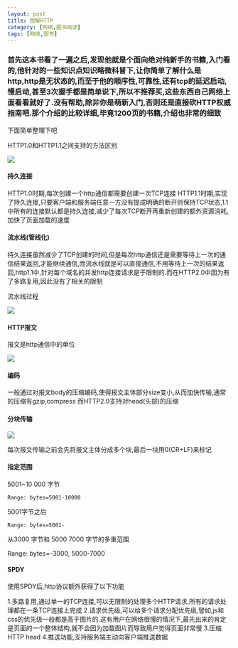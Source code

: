 ```yaml
---
layout: post
title: 图解HTTP
category: [网络,图书阅读]
tags: [网络,图书]
---
```


### 首先这本书看了一遍之后,发现他就是个面向绝对纯新手的书籍,入门看的,他针对的一些知识点知识略微科普下,让你简单了解什么是http,http是无状态的,而至于他的顺序性,可靠性,还有tcp的延迟启动,慢启动,甚至3次握手都是简单说下,所以不推荐买,这些东西自己网络上面看看就好了.没有帮助,除非你是萌新入门,否则还是直接砍HTTP权威指南吧.那个介绍的比较详细,毕竟1200页的书籍,介绍也非常的细致

下面简单整理下吧


HTTP1.0和HTTP1.1之间支持的方法区别

![](http://pic.woowen.com/http1andhttp1.0.png)

#### 持久连接

HTTP1.0时期,每次创建一个http通信都需要创建一次TCP连接
HTTP1.1时期,实现了持久连接,只要客户端和服务端任意一方没有提成明确的断开则保持TCP状态,1.1中所有的连接默认都是持久连接,减少了每次TCP断开再重新创建的额外资源消耗,加快了页面加载的速度


#### 流水线(管线化)

持久连接虽然减少了TCP创建的时间,但是每次http通信还是需要等待上一次的通信结果返回,才能继续通信,而流水线就是可以直接通信,不用等待上一次的结果返回,http1.1中,针对每个域名的并发http连接请求是于限制的.而在HTTP2.0中因为有了多路复用,因此没有了相关的限制

流水线过程

![](http://pic.woowen.com/%E5%B1%8F%E5%B9%95%E5%BF%AB%E7%85%A7%202017-04-05%20%E4%B8%8A%E5%8D%8812.19.22.png)

#### HTTP报文

报文是http通信中的单位

![](http://pic.woowen.com/%E5%B1%8F%E5%B9%95%E5%BF%AB%E7%85%A7%202017-04-05%20%E4%B8%8A%E5%8D%8812.21.32.png)

#### 编码

一般通过对报文body的压缩编码,使得报文主体部分size变小,从而加快传输,通常的压缩有gzip,compress 而HTTP2.0支持对head(头部)的压缩

#### 分块传输

![](http://pic.woowen.com/%E5%B1%8F%E5%B9%95%E5%BF%AB%E7%85%A7%202017-04-05%20%E4%B8%8A%E5%8D%8812.24.31.png)

每次报文传输之前会先将报文主体分成多个块,最后一块用0(CR+LF)来标记

#### 指定范围

5001~10 000 字节

``` Range: bytes=5001-10000 ```

5001字节之后

``` Range: bytes=5001- ```

从3000 字节和 5000 7000 字节的多重范围

Range: bytes=-3000, 5000-7000

#### SPDY

使用SPDY后,http协议额外获得了以下功能

1.多路复用,通过单一的TCP连接,可以无限制的处理多个HTTP请求,所有的请求处理都在一条TCP连接上完成
2.请求优先级,可以给多个请求分配优先级,譬如,js和css的优先级一般都是高于图片的.这有用户在网络很慢的情况下,最先出来的肯定是页面的一个整体结构,就不会因为加载图片而导致用户觉得页面非常慢
3.压缩HTTP head
4.推送功能,支持服务端主动向客户端推送数据




